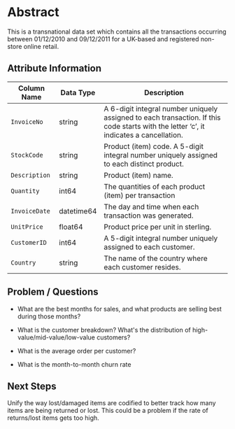 # Abstract

This is a transnational data set which contains all the transactions occurring between 01/12/2010 and 09/12/2011 for a UK-based and registered non-store online retail.

## Attribute Information

| **Column Name** | **Data Type** | **Description**                                                                                                                        |
|-----------------|---------------|----------------------------------------------------------------------------------------------------------------------------------------|
| `InvoiceNo`     | string        | A 6-digit integral number uniquely assigned to each transaction. If this code starts with the letter ‘c’, it indicates a cancellation. |
| `StockCode`     | string        | Product (item) code.  A 5-digit integral number uniquely assigned to each distinct product.                                            |
| `Description`   | string        | Product (item) name.                                                                                                                   |
| `Quantity`      | int64         | The quantities of each product (item) per transaction                                                                                  |
| `InvoiceDate`   | datetime64    | The day and time when each transaction was generated.                                                                                  |
| `UnitPrice`     | float64       | Product price per unit in sterling.                                                                                                    |
| `CustomerID`    | int64         | A 5-digit integral number uniquely assigned to each customer.                                                                          |
| `Country`       | string        | The name of the country where each customer resides.                                                                                   |

## Problem / Questions

* What are the best months for sales, and what products are selling best during those months?

* What is the customer breakdown? What's the distribution of high-value/mid-value/low-value customers?

* What is the average order per customer?

* What is the month-to-month churn rate

## Next Steps

Unify the way lost/damaged items are codified to better track how many items are being returned or lost. This could be a problem if the rate of returns/lost items gets too high.